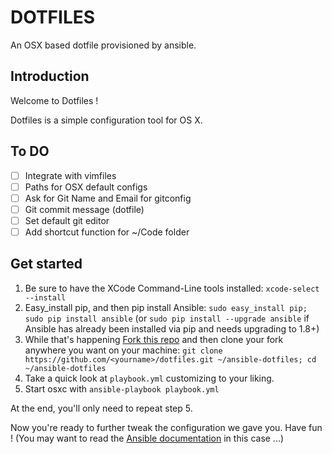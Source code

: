 DOTFILES
========

An OSX based dotfile provisioned by ansible.

## Introduction

Welcome to Dotfiles !

Dotfiles is a simple configuration tool for OS X.

## To DO

- [ ] Integrate with vimfiles
- [ ] Paths for OSX default configs
- [ ] Ask for Git Name and Email for gitconfig
- [ ] Git commit message (dotfile)
- [ ] Set default git editor
- [ ] Add shortcut function for ~/Code folder

## Get started

1. Be sure to have the XCode Command-Line tools installed: `xcode-select --install`
2. Easy_install pip, and then pip install Ansible: `sudo easy_install pip; sudo pip install ansible` (or `sudo pip install --upgrade ansible` if Ansible has already been installed via pip and needs upgrading to 1.8+)
3. While that's happening [Fork this repo](https://github.com/pragmaticivan/dotfiles/fork) and then clone your fork anywhere you want on your machine: `git clone https://github.com/<yourname>/dotfiles.git ~/ansible-dotfiles; cd ~/ansible-dotfiles`
4. Take a quick look at `playbook.yml` customizing to your liking.
5. Start osxc with `ansible-playbook playbook.yml`

At the end, you'll only need to repeat step 5.

Now you're ready to further tweak the configuration we gave you. Have fun ! (You may want to read the [Ansible documentation](http://docs.ansible.com/index.html) in this case ...)

